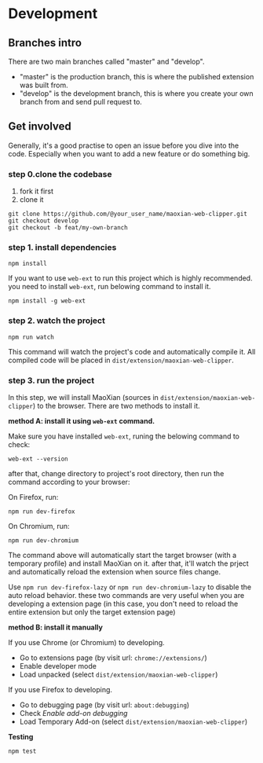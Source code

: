 
# Development

## Branches intro

There are two main branches called "master" and "develop".

* "master" is the production branch, this is where the published extension was built from.
* "develop" is the development branch, this is where you create your own branch from and send pull request to.


## Get involved

Generally, it's a good practise to open an issue before you dive into the code. Especially when you want to add a new feature or do something big.

### step 0.clone the codebase

1. fork it first
2. clone it

```shell
git clone https://github.com/@your_user_name/maoxian-web-clipper.git
git checkout develop
git checkout -b feat/my-own-branch
```


### step 1. install dependencies

```shell
npm install
```

If you want to use `web-ext` to run this project which is highly recommended. you need to install `web-ext`, run belowing command to install it.

```shell
npm install -g web-ext
```

### step 2. watch the project

```shell
npm run watch
```

This command will watch the project's code and automatically compile it.  All compiled code will be placed in `dist/extension/maoxian-web-clipper`.

### step 3. run the project

In this step, we will install MaoXian (sources in `dist/extension/maoxian-web-clipper`) to the browser. There are two methods to install it.

**method A: install it using `web-ext` command.**

Make sure you have installed `web-ext`, runing the belowing command to check:

```shell
web-ext --version
```

after that, change directory to project's root directory, then run the command according to your browser:

On Firefox, run:

```shell
npm run dev-firefox
```

On Chromium, run:

```
npm run dev-chromium
```

The command above will automatically start the target browser (with a temporary profile) and install MaoXian on it. after that, it'll watch the prject and automatically reload the extension when source files change.

Use `npm run dev-firefox-lazy` or `npm run dev-chromium-lazy` to disable the auto reload behavior. these two commands are very useful when you are developing a extension page (in this case, you don't need to reload the entire extension but only the target extension page)



**method B: install it manually**

If you use Chrome (or Chromium) to developing.

* Go to extensions page (by visit url: `chrome://extensions/`)
* Enable developer mode
* Load unpacked (select `dist/extension/maoxian-web-clipper`)

If you use Firefox to developing.

* Go to debugging page (by visit url: `about:debugging`)
* Check _Enable add-on debugging_
* Load Temporary Add-on (select `dist/extension/maoxian-web-clipper`)



**Testing**

```shell
npm test
```
